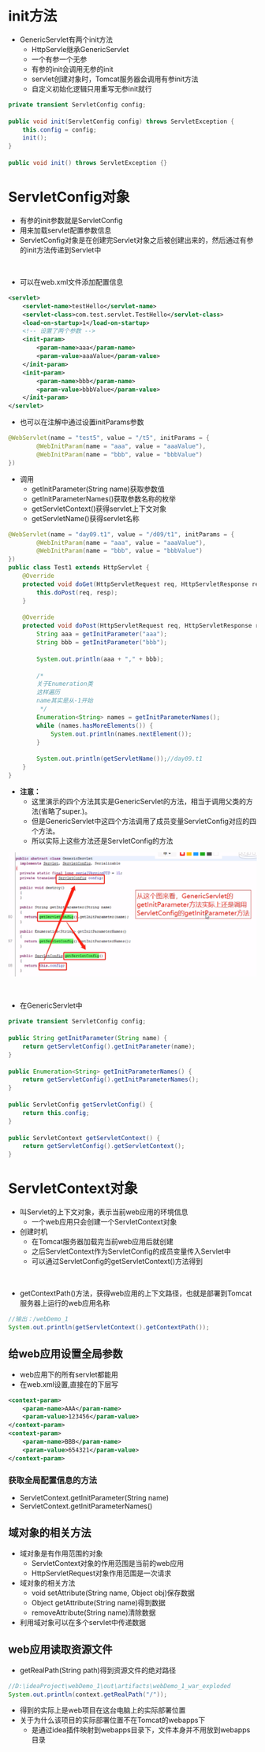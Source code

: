 # init方法
* GenericServlet有两个init方法
  * HttpServle继承GenericServlet
  * 一个有参一个无参
  * 有参的init会调用无参的init
  * servlet创建对象时，Tomcat服务器会调用有参init方法
  * 自定义初始化逻辑只用重写无参init就行

```java
private transient ServletConfig config;

public void init(ServletConfig config) throws ServletException {
    this.config = config;
    init();
}
  
public void init() throws ServletException {}
```

# ServletConfig对象
* 有参的init参数就是ServletConfig
* 用来加载servlet配置参数信息
* ServletConfig对象是在创建完Servlet对象之后被创建出来的，然后通过有参的init方法传递到Servlet中

<br>

* 可以在web.xml文件添加配置信息

```xml
<servlet>
    <servlet-name>testHello</servlet-name>
    <servlet-class>com.test.servlet.TestHello</servlet-class>
    <load-on-startup>1</load-on-startup>
    <!-- 设置了两个参数 -->
    <init-param>
        <param-name>aaa</param-name>
        <param-value>aaaValue</param-value>
    </init-param>
    <init-param>
        <param-name>bbb</param-name>
        <param-value>bbbValue</param-value>
    </init-param>
</servlet>
```

* 也可以在注解中通过设置initParams参数

```java
@WebServlet(name = "test5", value = "/t5", initParams = {
        @WebInitParam(name = "aaa", value = "aaaValue"),
        @WebInitParam(name = "bbb", value = "bbbValue")
})
```

* 调用
  * getInitParameter(String name)获取参数值
  * getInitParameterNames()获取参数名称的枚举
  * getServletContext()获得servlet上下文对象
  * getServletName()获得servlet名称

```java
@WebServlet(name = "day09.t1", value = "/d09/t1", initParams = {
        @WebInitParam(name = "aaa", value = "aaaValue"),
        @WebInitParam(name = "bbb", value = "bbbValue")
})
public class Test1 extends HttpServlet {
    @Override
    protected void doGet(HttpServletRequest req, HttpServletResponse resp) throws ServletException, IOException {
        this.doPost(req, resp);
    }

    @Override
    protected void doPost(HttpServletRequest req, HttpServletResponse resp) throws ServletException, IOException {
        String aaa = getInitParameter("aaa");
        String bbb = getInitParameter("bbb");

        System.out.println(aaa + "," + bbb);

        /*
        关于Enumeration类
        这样遍历
        name其实是从-1开始
         */
        Enumeration<String> names = getInitParameterNames();
        while (names.hasMoreElements()) {
            System.out.println(names.nextElement());
        }

        System.out.println(getServletName());//day09.t1
    }
}
```
* **注意：**
  * 这里演示的四个方法其实是GenericServlet的方法，相当于调用父类的方法(省略了super.)。
  * 但是GenericServlet中这四个方法调用了成员变量ServletConfig对应的四个方法。
  * 所以实际上这些方法还是ServletConfig的方法

![](picture/01.png)

<br>

* 在GenericServlet中
```java
private transient ServletConfig config;
  
public String getInitParameter(String name) {
    return getServletConfig().getInitParameter(name);
}

public Enumeration<String> getInitParameterNames() {
    return getServletConfig().getInitParameterNames();
}

public ServletConfig getServletConfig() {
    return this.config;
}

public ServletContext getServletContext() {
    return getServletConfig().getServletContext();
}
```

# ServletContext对象
* 叫Servlet的上下文对象，表示当前web应用的环境信息
  * 一个web应用只会创建一个ServletContext对象
* 创建时机
  * 在Tomcat服务器加载完当前web应用后就创建
  * 之后ServletContext作为ServletConfig的成员变量传入Servlet中
  * 可以通过ServletConfig的getServletContext()方法得到

<br>

* getContextPath()方法，获得web应用的上下文路径，也就是部署到Tomcat服务器上运行的web应用名称

```java
//输出：/webDemo_1
System.out.println(getServletContext().getContextPath());
```

## 给web应用设置全局参数
* web应用下的所有servlet都能用
* 在web.xml设置,直接在<web-app>的下层写

```xml
<context-param>
    <param-name>AAA</param-name>
    <param-value>123456</param-value>
</context-param>
<context-param>
    <param-name>BBB</param-name>
    <param-value>654321</param-value>
</context-param>
```

### 获取全局配置信息的方法
* ServletContext.getInitParameter(String name)
* ServletContext.getInitParameterNames()

## 域对象的相关方法
* 域对象是有作用范围的对象
  * ServletContext对象的作用范围是当前的web应用
  * HttpServletRequest对象作用范围是一次请求
* 域对象的相关方法
  * void setAttribute(String name, Object obj)保存数据
  * Object getAttribute(String name)得到数据
  * removeAttribute(String name)清除数据
* 利用域对象可以在多个servlet中传递数据

## web应用读取资源文件
* getRealPath(String path)得到资源文件的绝对路径

```java
//D:\ideaProject\webDemo_1\out\artifacts\webDemo_1_war_exploded
System.out.println(context.getRealPath("/"));
```

* 得到的实际上是web项目在这台电脑上的实际部署位置
* 关于为什么该项目的实际部署位置不在Tomcat的webapps下
  * 是通过idea插件映射到webapps目录下，文件本身并不用放到webapps目录